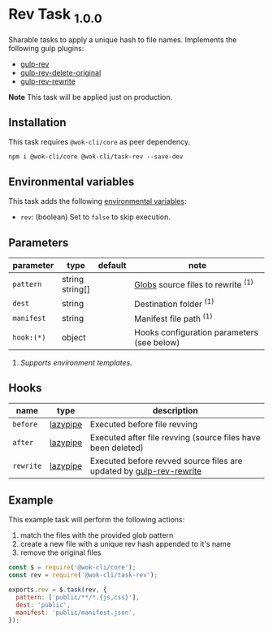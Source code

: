 # Rev Task <sub>1.0.0<sub>

Sharable tasks to apply a unique hash to file names. Implements the following gulp plugins:

- [gulp-rev](https://www.npmjs.com/package/gulp-rev)
- [gulp-rev-delete-original](https://www.npmjs.com/package/gulp-rev-delete-original)
- [gulp-rev-rewrite](https://www.npmjs.com/package/gulp-rev-rewrite)

**Note** This task will be applied just on production.

## Installation

This task requires `@wok-cli/core` as peer dependency.

```
npm i @wok-cli/core @wok-cli/task-rev --save-dev
```

## Environmental variables

This task adds the following [environmental variables](packages/core/configuration#env):

- `rev`: (boolean) Set to `false` to skip execution.

## Parameters

| parameter  | type               | default | note                                              |
| ---------- | ------------------ | ------- | ------------------------------------------------- |
| `pattern`  | string<br>string[] |         | [Globs][1] source files to rewrite <sup>(1)</sup> |
| `dest`     | string             |         | Destination folder <sup>(1)</sup>                 |
| `manifest` | string             |         | Manifest file path <sup>(1)</sup>                 |
| `hook:(*)` | object             |         | Hooks configuration parameters (see below)        |

1. _Supports environment templates._

[1]: https://gulpjs.com/docs/en/api/concepts#globs

## Hooks

| name      | type          | description                                                              |
| --------- | ------------- | ------------------------------------------------------------------------ |
| `before`  | [lazypipe][1] | Executed before file revving                                             |
| `after`   | [lazypipe][1] | Executed after file revving (source files have been deleted)             |
| `rewrite` | [lazypipe][1] | Executed before revved source files are updated by [gulp-rev-rewrite][2] |

[1]: https://github.com/OverZealous/lazypipe
[2]: https://www.npmjs.com/package/gulp-rev-rewrite

## Example

This example task will perform the following actions:

1. match the files with the provided glob pattern
2. create a new file with a unique rev hash appended to it's name
3. remove the original files

```js
const $ = require('@wok-cli/core');
const rev = require('@wok-cli/task-rev');

exports.rev = $.task(rev, {
  pattern: ['public/**/*.{js,css}'],
  dest: 'public',
  manifest: 'public/manifest.json',
});
```
